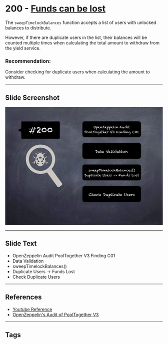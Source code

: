 
# 200 - [Funds can be lost](./Funds%20can%20be%20lost.md)

The `sweepTimelockBalances` function accepts a list of users with unlocked balances to distribute. 

However, if there are duplicate users in the list, their balances will be counted multiple times when calculating the total amount to withdraw from the yield service.

### Recommendation:
Consider checking for duplicate users when calculating the amount to withdraw.
___
## Slide Screenshot
![200.png](../../images/8.%20Audit%20Findings%20201/200.png)
___
## Slide Text
- OpenZeppelin Audit PoolTogether V3 Finding C01
- Data Validation
- sweepTimelockBalances()
- Duplicate Users -> Funds Lost
- Check Duplicate Users
___
## References
- [Youtube Reference](https://youtu.be/0J7KI4WGd0Q?t=1065)
- [OpenZeppelin's Audit of PoolTogether V3](https://blog.openzeppelin.com/pooltogether-v3-audit/)
___
## Tags
